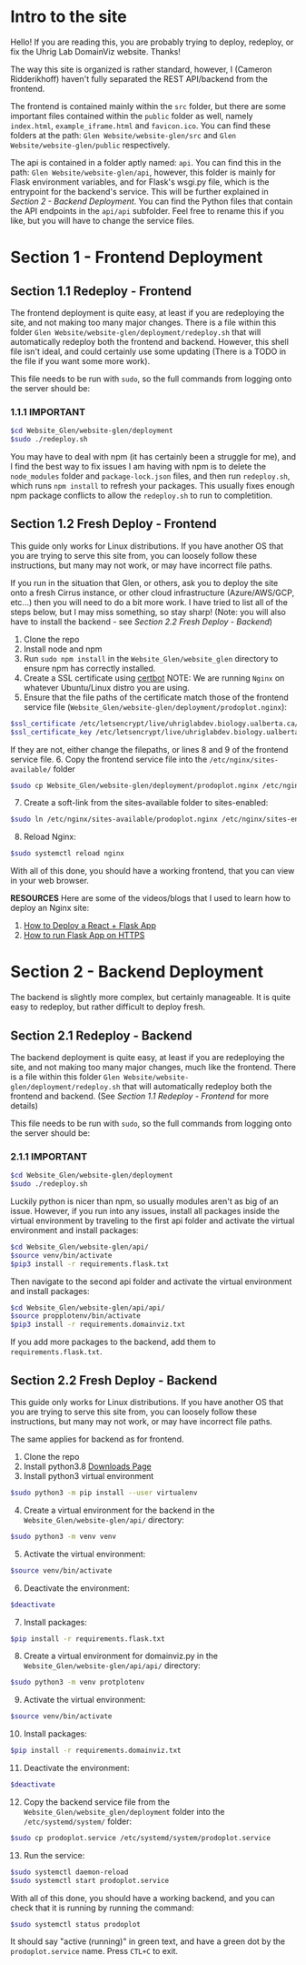 # Intro to the site
Hello! If you are reading this, you are probably trying to deploy, redeploy, or fix the Uhrig Lab DomainViz website. Thanks!

The way this site is organized is rather standard, however, I (Cameron Ridderikhoff) haven't fully separated the REST API/backend from the frontend.

The frontend is contained mainly within the `src` folder, but there are some important files contained within the `public` folder as well, namely `index.html`, `example_iframe.html` and `favicon.ico`. You can find these folders at the path: `Glen Website/website-glen/src` and `Glen Website/website-glen/public` respectively.

The api is contained in a folder aptly named: `api`. You can find this in the path: `Glen Website/website-glen/api`, however, this folder is mainly for Flask environment variables, and for Flask's wsgi.py file, which is the entrypoint for the backend's service. This will be further explained in *Section 2 - Backend Deployment*. You can find the Python files that contain the API endpoints in the `api/api` subfolder. Feel free to rename this if you like, but you will have to change the service files.


# Section 1 - Frontend Deployment
## Section 1.1 Redeploy - Frontend
The frontend deployment is quite easy, at least if you are redeploying the site, and not making too many major changes. There is a file within this folder `Glen Website/website-glen/deployment/redeploy.sh` that will automatically redeploy both the frontend and backend. However, this shell file isn't ideal, and could certainly use some updating (There is a TODO in the file if you want some more work).

This file needs to be run with `sudo`, so the full commands from logging onto the server should be:
### 1.1.1 IMPORTANT
```bash
$cd Website_Glen/website-glen/deployment
$sudo ./redeploy.sh
```

You may have to deal with npm (it has certainly been a struggle for me), and I find the best way to fix issues I am having with npm is to delete the `node_modules` folder and `package-lock.json` files, and then run `redeploy.sh`, which runs `npm install` to refresh your packages. This usually fixes enough npm package conflicts to allow the `redeploy.sh` to run to completition.

## Section 1.2 Fresh Deploy - Frontend
This guide only works for Linux distributions. If you have another OS that you are trying to serve this site from, you can loosely follow these instructions, but many may not work, or may have incorrect file paths.

If you run in the situation that Glen, or others, ask you to deploy the site onto a fresh Cirrus instance, or other cloud infrastructure (Azure/AWS/GCP, etc...) then you will need to do a bit more work. I have tried to list all of the steps below, but I may miss something, so stay sharp! (Note: you will also have to install the backend - see *Section 2.2 Fresh Deploy - Backend*)
1. Clone the repo
2. Install node and npm
3. Run `sudo npm install` in the `Website_Glen/website_glen` directory to ensure npm has correctly installed.
4. Create a SSL certificate using [certbot](https://certbot.eff.org/) NOTE: We are running `Nginx` on whatever Ubuntu/Linux distro you are using.
5. Ensure that the file paths of the certificate match those of the frontend service file (`Website_Glen/website-glen/deployment/prodoplot.nginx`):
```bash
$ssl_certificate /etc/letsencrypt/live/uhriglabdev.biology.ualberta.ca/fullchain.pem;
$ssl_certificate_key /etc/letsencrypt/live/uhriglabdev.biology.ualberta.ca/privkey.pem;
```
If they are not, either change the filepaths, or lines 8 and 9 of the frontend service file.
6. Copy the frontend service file  into the `/etc/nginx/sites-available/` folder
```bash
$sudo cp Website_Glen/website-glen/deployment/prodoplot.nginx /etc/nginx/sites-available/prodoplot.nginx
```
7. Create a soft-link from the sites-available folder to sites-enabled: 
```bash
$sudo ln /etc/nginx/sites-available/prodoplot.nginx /etc/nginx/sites-enabled/prodoplot.nginx
```
8. Reload Nginx: 
```bash
$sudo systemctl reload nginx
```

With all of this done, you should have a working frontend, that you can view in your web browser.

**RESOURCES**
Here are some of the videos/blogs that I used to learn how to deploy an Nginx site:
1. [How to Deploy a React + Flask App](https://blog.miguelgrinberg.com/post/how-to-deploy-a-react--flask-project)
2. [How to run Flask App on HTTPS](https://blog.miguelgrinberg.com/post/running-your-flask-application-over-https)


# Section 2 - Backend Deployment
The backend is slightly more complex, but certainly manageable. It is quite easy to redeploy, but rather difficult to deploy fresh.

## Section 2.1 Redeploy - Backend
The backend deployment is quite easy, at least if you are redeploying the site, and not making too many major changes, much like the frontend. There is a file within this folder `Glen Website/website-glen/deployment/redeploy.sh` that will automatically redeploy both the frontend and backend. (See *Section 1.1 Redeploy - Frontend* for more details)

This file needs to be run with `sudo`, so the full commands from logging onto the server should be:
### 2.1.1 IMPORTANT
```bash
$cd Website_Glen/website-glen/deployment
$sudo ./redeploy.sh
```

Luckily python is nicer than npm, so usually modules aren't as big of an issue. However, if you run into any issues, install all packages inside the virtual environment by traveling to the first api folder and activate the virtual environment and install packages: 
```bash
$cd Website_Glen/website-glen/api/
$source venv/bin/activate
$pip3 install -r requirements.flask.txt
``` 
Then navigate to the second api folder and activate the virtual environment and install packages: 
```bash
$cd Website_Glen/website-glen/api/api/
$source propplotenv/bin/activate
$pip3 install -r requirements.domainviz.txt
```

If you add more packages to the backend, add them to `requirements.flask.txt`.

## Section 2.2 Fresh Deploy - Backend
This guide only works for Linux distributions. If you have another OS that you are trying to serve this site from, you can loosely follow these instructions, but many may not work, or may have incorrect file paths.

The same applies for backend as for frontend.
1. Clone the repo
2. Install python3.8 [Downloads Page](https://www.python.org/downloads/release/python-3811/)
3. Install python3 virtual environment 
```bash
$sudo python3 -m pip install --user virtualenv
```
4. Create a virtual environment for the backend in the `Website_Glen/website-glen/api/` directory: 
```bash
$sudo python3 -m venv venv
```
5. Activate the virtual environment: 
```bash
$source venv/bin/activate
```
6. Deactivate the environment: 
```bash
$deactivate
```
7. Install packages: 
```bash
$pip install -r requirements.flask.txt
```
8. Create a virtual environment for domainviz.py in the `Website_Glen/website-glen/api/api/` directory: 
```bash
$sudo python3 -m venv protplotenv
```
9. Activate the virtual environment: 
```bash
$source venv/bin/activate
```
10. Install packages: 
```bash
$pip install -r requirements.domainviz.txt
```
11. Deactivate the environment: 
```bash
$deactivate
```
12. Copy the backend service file from the `Website_Glen/website_glen/deployment` folder into the `/etc/systemd/system/` folder: 
```bash
$sudo cp prodoplot.service /etc/systemd/system/prodoplot.service
```
13. Run the service: 
```bash
$sudo systemctl daemon-reload
$sudo systemctl start prodoplot.service
```

With all of this done, you should have a working backend, and you can check that it is running by running the command:
```bash
$sudo systemctl status prodoplot
```
It should say "active (running)" in green text, and have a green dot by the `prodoplot.service` name. Press `CTL+C` to exit.